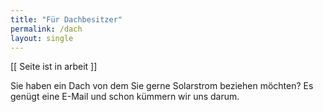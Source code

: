 ```yaml
---
title: "Für Dachbesitzer"
permalink: /dach
layout: single
---
```


[[ Seite ist in arbeit ]]

Sie haben ein Dach von dem Sie gerne Solarstrom beziehen möchten? Es genügt eine E-Mail und schon kümmern wir uns darum.
